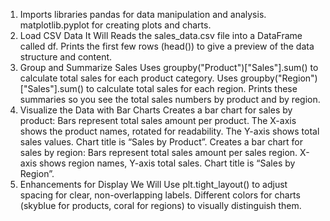 1) Imports libraries
   pandas for data manipulation and analysis.
   matplotlib.pyplot for creating plots and charts.
2) Load CSV Data
   It Will Reads the sales_data.csv file into a DataFrame called df.
   Prints the first few rows (head()) to give a preview of the data structure and content.
3) Group and Summarize Sales
   Uses groupby("Product")["Sales"].sum() to calculate total sales for each product category.
   Uses groupby("Region")["Sales"].sum() to calculate total sales for each region.
   Prints these summaries so you see the total sales numbers by product and by region.
4) Visualize the Data with Bar Charts
   Creates a bar chart for sales by product:
   Bars represent total sales amount per product.
   The X-axis shows the product names, rotated for readability.
   The Y-axis shows total sales values.
   Chart title is “Sales by Product”.
   Creates a bar chart for sales by region:
   Bars represent total sales amount per sales region.
   X-axis shows region names, Y-axis total sales.
   Chart title is “Sales by Region”.
5) Enhancements for Display
   We Will Use plt.tight_layout() to adjust spacing for clear, non-overlapping labels.
   Different colors for charts (skyblue for products, coral for regions) to visually distinguish them.
